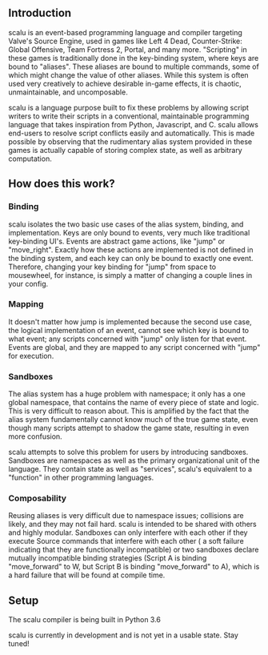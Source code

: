 ## Introduction

scalu is an event-based programming language and compiler targeting Valve's Source Engine, used in games like Left 4 Dead, Counter-Strike: Global Offensive, Team Fortress 2, Portal, and many more. "Scripting" in these games is traditionally done in the key-binding system, where keys are bound to "aliases". These aliases are bound to multiple commands, some of which might change the value of other aliases. While this system is often used very creatively to achieve desirable in-game effects, it is chaotic, unmaintainable, and uncomposable.

scalu is a language purpose built to fix these problems by allowing script writers to write their scripts in a conventional, maintainable programming language that takes inspiration from Python, Javascript, and C. scalu allows end-users to resolve script conflicts easily and automatically. This is made possible by observing that the rudimentary alias system provided in these games is actually capable of storing complex state, as well as arbitrary computation.

## How does this work?


### Binding
scalu isolates the two basic use cases of the alias system, binding, and implementation. Keys are only bound to events, very much like traditional key-binding UI's. Events are abstract game actions, like "jump" or "move_right". Exactly how these actions are implemented is not defined in the binding system, and each key can only be bound to exactly one event. Therefore, changing your key binding for "jump" from space to mousewheel, for instance, is simply a matter of changing a couple lines in your config.


### Mapping
It doesn't matter how jump is implemented because the second use case, the logical implementation of an event, cannot see which key is bound to what event; any scripts concerned with "jump" only listen for that event. Events are global, and they are mapped to any script concerned with "jump" for execution.


### Sandboxes
The alias system has a huge problem with namespace; it only has a one global namespace, that contains the name of every piece of state and logic. This is very difficult to reason about. This is amplified by the fact that the alias system fundamentally cannot know much of the true game state, even though many scripts attempt to shadow the game state, resulting in even more confusion.

scalu attempts to solve this problem for users by introducing sandboxes. Sandboxes are namespaces as well as the primary organizational unit of the language. They contain state as well as "services", scalu's equivalent to a "function" in other programming languages.

### Composability
Reusing aliases is very difficult due to namespace issues; collisions are likely, and they may not fail hard. scalu is intended to be shared with others and highly modular. Sandboxes can only interfere with each other if they execute Source commands that interfere with each other ( a soft failure indicating that they are functionally incompatible) or two sandboxes declare mutually incompatible binding strategies (Script A is binding "move_forward" to W, but Script B is binding "move_forward" to A), which is a hard failure that will be found at compile time.

## Setup

The scalu compiler is being built in Python 3.6

scalu is currently in development and is not yet in a usable state. Stay tuned!




